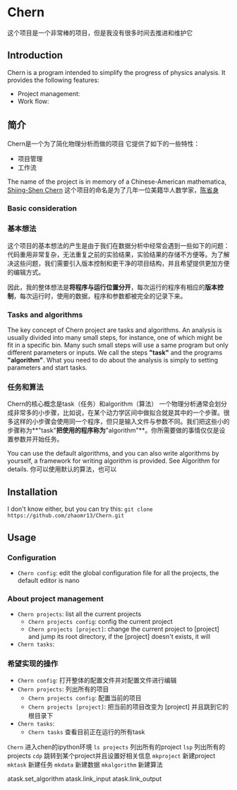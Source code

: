 # Chern
这个项目是一个非常棒的项目，但是我没有很多时间去推进和维护它

## Introduction
Chern is a program intended to simplify the progress of physics analysis.
It provides the following features:
+ Project management:
+ Work flow:

## 简介
Chern是一个为了简化物理分析而做的项目
它提供了如下的一些特性：
+ 项目管理
+ 工作流

The name of the project is in memory of a Chinese-American mathematica, [Shiing-Shen Chern](documents/SSChern.md)
这个项目的命名是为了几年一位美籍华人数学家，[陈省身](documents/SSChern.md)

### Basic consideration
### 基本想法
这个项目的基本想法的产生是由于我们在数据分析中经常会遇到一些如下的问题：代码重用非常复杂，无法重复之前的实验结果，实验结果的存储不方便等。为了解决这些问题，我们需要引入版本控制和更干净的项目结构，并且希望提供更加方便的编辑方式。

因此，我的整体想法是**将程序与运行位置分开**，每次运行的程序有相应的**版本控制**，每次运行时，使用的数据，程序和参数都被完全的记录下来。

### Tasks and algorithms
The key concept of Chern project are tasks and algorithms.
An analysis is usually divided into many small steps, for instance, one of which might be fit in a specific bin. Many such small steps will use a same program but only different parameters or inputs. We call the steps **"task"** and the programs **"algorithm"**. What you need to do about the analysis is simply to setting parameters and start tasks.

### 任务和算法
Chern的核心概念是task（任务）和algorithm（算法）
一个物理分析通常会划分成非常多的小步骤，比如说，在某个动力学区间中做拟合就是其中的一个步骤。很多这样的小步骤会使用同一个程序，但只是输入文件与参数不同。我们把这些小的步骤称为**"task"**把使用的程序称为**"algorithm"**。你所需要做的事情仅仅是设置参数并开始任务。

You can use the default algorithms, and you can also write algorithms by yourself, a framework for writing algorithm is provided. See Algorithm for details.
你可以使用默认的算法，也可以

## Installation
I don't know either, but you can try this: `git clone https://github.com/zhaomr13/Chern.git`

## Usage

### Configuration
+ `Chern config`: edit the global configuration file for all the projects, the default editor is nano 

### About project management
+ `Chern projects`: list all the current projects
    * `Chern projects config`: config the current project
    * `Chern projects [project]`: change the current project to [project] and jump its root directory, if the [project] doesn't exists, it will 
+ `Chern tasks`:

### 希望实现的操作
+ `Chern config`: 打开整体的配置文件并对配置文件进行编辑
+ `Chern projects`: 列出所有的项目
    * `Chern projects config`: 配置当前的项目
    * `Chern projects [project]`: 把当前的项目改变为 [project] 并且跳到它的根目录下
+ `Chern tasks`:
    * `Chern tasks` 查看目前正在运行的所有task


`Chern` 进入chen的ipython环境
`ls projects` 列出所有的project
`lsp` 列出所有的projects
`cdp` 跳转到某个project并且设置好相关信息
`mkproject` 新建project
`mktask` 新建任务
`mkdata` 新建数据
`mkalgorithm` 新建算法

atask.set_algorithm
atask.link_input
atask.link_output
